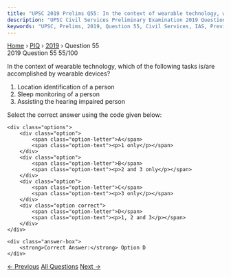 ```yaml
---
title: "UPSC 2019 Prelims Q55: In the context of wearable technology, which of the followin..."
description: "UPSC Civil Services Preliminary Examination 2019 Question 55 with options and answer"
keywords: "UPSC, Prelims, 2019, Question 55, Civil Services, IAS, Previous Year Questions"
---
```


<nav class="breadcrumb">
    <a href="../../">Home</a>
    <span>›</span>
    <a href="../">PIQ</a>
    <span>›</span>
    <a href="./">2019</a>
    <span>›</span>
    <span>Question 55</span>
</nav>

<div class="question-header">
    <div class="question-meta">
        <span class="year-badge">2019</span>
        <span class="question-number">Question 55</span>
        <span class="progress">55/100</span>
    </div>
    <div class="progress-bar">
        <div class="progress-fill" style="width: 55.0%"></div>
    </div>
</div>

<div class="question-content">
    <div class="question-text">
        <p>In the context of wearable technology, which of the following tasks is/are<br />
accomplished by wearable devices?</p>
<ol>
<li>Location identification of a person</li>
<li>Sleep monitoring of a person</li>
<li>Assisting the hearing impaired person</li>
</ol>
<p>Select the correct answer using the code given below:</p>
    </div>
    
    <div class="options">
        <div class="option">
            <span class="option-letter">A</span>
            <span class="option-text"><p>1 only</p></span>
        </div>
        <div class="option">
            <span class="option-letter">B</span>
            <span class="option-text"><p>2 and 3 only</p></span>
        </div>
        <div class="option">
            <span class="option-letter">C</span>
            <span class="option-text"><p>3 only</p></span>
        </div>
        <div class="option correct">
            <span class="option-letter">D</span>
            <span class="option-text"><p>1, 2 and 3</p></span>
        </div>
    </div>

    <div class="answer-box">
        <strong>Correct Answer:</strong> Option D
    </div>
</div>

<div class="question-nav">
    <a href="../q054-consider-the-following-statements-a-digital-signat/" class="nav-btn prev">← Previous</a>
    <a href="../" class="nav-btn center">All Questions</a>
    <a href="../q056-rna-interference-rnai-technology-has-gained-popula/" class="nav-btn next">Next →</a>
</div>
